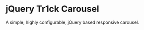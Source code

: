 jQuery Tr1ck Carousel
=====================

A simple, highly configurable, jQuery based responsive carousel.
